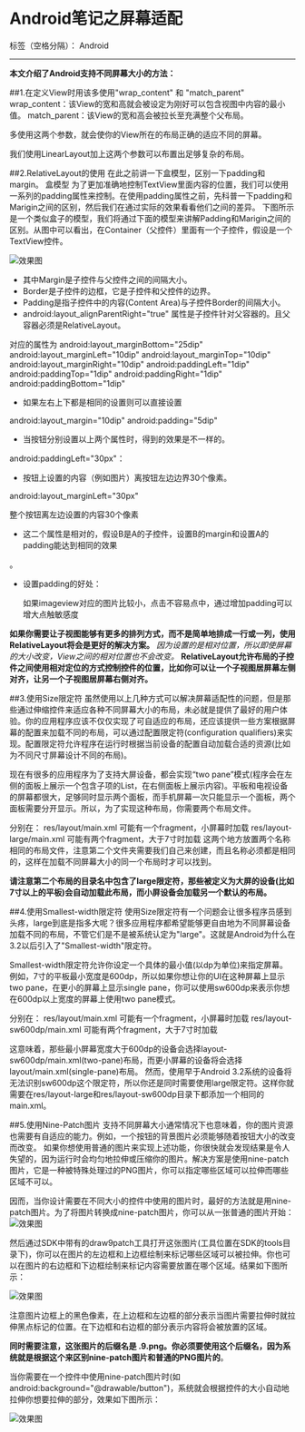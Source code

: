 ﻿# Android笔记之屏幕适配

标签（空格分隔）： Android

---

**本文介绍了Android支持不同屏幕大小的方法：**

##1.在定义View时用该多使用"wrap_content" 和 "match_parent"
wrap_content：该View的宽和高就会被设定为刚好可以包含视图中内容的最小值。
match_parent：该View的宽和高会被拉长至充满整个父布局。

多使用这两个参数，就会使你的View所在的布局正确的适应不同的屏幕。

我们使用LinearLayout加上这两个参数可以布置出足够复杂的布局。

##2.RelativeLayout的使用
在此之前讲一下盒模型，区别一下padding和margin。
盒模型
为了更加准确地控制TextView里面内容的位置，我们可以使用一系列的padding属性来控制。在使用padding属性之前，先科普一下padding和Marigin之间的区别，然后我们在通过实际的效果看看他们之间的差异。
下图所示是一个类似盒子的模型，我们将通过下面的模型来讲解Padding和Marigin之间的区别。从图中可以看出，在Container（父控件）里面有一个子控件，假设是一个TextView控件。


![效果图](https://github.com/Mage-M/StudyAndroid/raw/master/控件篇/图片/boxmodel.png)



 - 其中Margin是子控件与父控件之间的间隔大小。
 - Border是子控件的边框，它是子控件和父控件的边界。
 - Padding是指子控件中的内容(Content Area)与子控件Border的间隔大小。
 - android:layout_alignParentRight="true" 属性是子控件针对父容器的。且父容器必须是RelativeLayout。
 
对应的属性为
android:layout_marginBottom="25dip" 
android:layout_marginLeft="10dip" 
android:layout_marginTop="10dip" 
android:layout_marginRight="10dip" 
android:paddingLeft="1dip" 
android:paddingTop="1dip" 
android:paddingRight="1dip" 
android:paddingBottom="1dip"

 - 如果左右上下都是相同的设置则可以直接设置

android:layout_margin="10dip" 
android:padding="5dip"

 - 当按钮分别设置以上两个属性时，得到的效果是不一样的。

android:paddingLeft="30px"：

 - 按钮上设置的内容（例如图片）离按钮左边边界30个像素。

android:layout_marginLeft="30px"

整个按钮离左边设置的内容30个像素

 - 这二个属性是相对的，假设B是A的子控件，设置B的margin和设置A的padding能达到相同的效果

。

 - 设置padding的好处：

     如果imageview对应的图片比较小，点击不容易点中，通过增加padding可以增大点触敏感度


**如果你需要让子视图能够有更多的排列方式，而不是简单地排成一行或一列，使用RelativeLayout将会是更好的解决方案。**
*因为设置的是相对位置，所以即使屏幕的大小改变，View之间的相对位置也不会改变。*
**RelativeLayout允许布局的子控件之间使用相对定位的方式控制控件的位置，比如你可以让一个子视图居屏幕左侧对齐，让另一个子视图居屏幕右侧对齐。**


##3.使用Size限定符
虽然使用以上几种方式可以解决屏幕适配性的问题，但是那些通过伸缩控件来适应各种不同屏幕大小的布局，未必就是提供了最好的用户体验。你的应用程序应该不仅仅实现了可自适应的布局，还应该提供一些方案根据屏幕的配置来加载不同的布局，可以通过配置限定符(configuration qualifiers)来实现。配置限定符允许程序在运行时根据当前设备的配置自动加载合适的资源(比如为不同尺寸屏幕设计不同的布局)。

现在有很多的应用程序为了支持大屏设备，都会实现“two pane”模式(程序会在左侧的面板上展示一个包含子项的List，在右侧面板上展示内容)。平板和电视设备的屏幕都很大，足够同时显示两个面板，而手机屏幕一次只能显示一个面板，两个面板需要分开显示。所以，为了实现这种布局，你需要两个布局文件。

分别在：
res/layout/main.xml
    可能有一个fragment，小屏幕时加载
res/layout-large/main.xml
    可能有两个fragment，大于7寸时加载
这两个地方放置两个名称相同的布局文件，注意第二个文件夹需要我们自己来创建，而且名称必须都是相同的，这样在加载不同屏幕大小的同一个布局时才可以找到。

**请注意第二个布局的目录名中包含了large限定符，那些被定义为大屏的设备(比如7寸以上的平板)会自动加载此布局，而小屏设备会加载另一个默认的布局。**

##4.使用Smallest-width限定符
使用Size限定符有一个问题会让很多程序员感到头疼，large到底是指多大呢？很多应用程序都希望能够更自由地为不同屏幕设备加载不同的布局，不管它们是不是被系统认定为"large"。这就是Android为什么在3.2以后引入了"Smallest-width"限定符。

Smallest-width限定符允许你设定一个具体的最小值(以dp为单位)来指定屏幕。例如，7寸的平板最小宽度是600dp，所以如果你想让你的UI在这种屏幕上显示two pane，在更小的屏幕上显示single pane，你可以使用sw600dp来表示你想在600dp以上宽度的屏幕上使用two pane模式。

分别在：
res/layout/main.xml
    可能有一个fragment，小屏幕时加载
res/layout-sw600dp/main.xml
    可能有两个fragment，大于7寸时加载
    
这意味着，那些最小屏幕宽度大于600dp的设备会选择layout-sw600dp/main.xml(two-pane)布局，而更小屏幕的设备将会选择layout/main.xml(single-pane)布局。
然而，使用早于Android 3.2系统的设备将无法识别sw600dp这个限定符，所以你还是同时需要使用large限定符。这样你就需要在res/layout-large和res/layout-sw600dp目录下都添加一个相同的main.xml。

##5.使用Nine-Patch图片
支持不同屏幕大小通常情况下也意味着，你的图片资源也需要有自适应的能力。例如，一个按钮的背景图片必须能够随着按钮大小的改变而改变。
如果你想使用普通的图片来实现上述功能，你很快就会发现结果是令人失望的，因为运行时会均匀地拉伸或压缩你的图片。解决方案是使用nine-patch图片，它是一种被特殊处理过的PNG图片，你可以指定哪些区域可以拉伸而哪些区域不可以。

因而，当你设计需要在不同大小的控件中使用的图片时，最好的方法就是用nine-patch图片。为了将图片转换成nine-patch图片，你可以从一张普通的图片开始：
![效果图](https://github.com/Mage-M/StudyAndroid/raw/master/控件篇/图片/9p1.png)


然后通过SDK中带有的draw9patch工具打开这张图片(工具位置在SDK的tools目录下)，你可以在图片的左边框和上边框绘制来标记哪些区域可以被拉伸。你也可以在图片的右边框和下边框绘制来标记内容需要放置在哪个区域。结果如下图所示：

![效果图](https://github.com/Mage-M/StudyAndroid/raw/master/控件篇/图片/9p2.png)

注意图片边框上的黑色像素，在上边框和左边框的部分表示当图片需要拉伸时就拉伸黑点标记的位置。在下边框和右边框的部分表示内容将会被放置的区域。

**同时需要注意，这张图片的后缀名是 .9.png。你必须要使用这个后缀名，因为系统就是根据这个来区别nine-patch图片和普通的PNG图片的**。

当你需要在一个控件中使用nine-patch图片时(如android:background="@drawable/button")，系统就会根据控件的大小自动地拉伸你想要拉伸的部分，效果如下图所示：

![效果图](https://github.com/Mage-M/StudyAndroid/raw/master/控件篇/图片/9p3.png)



